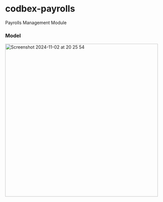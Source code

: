 # codbex-payrolls
Payrolls Management Module

### Model
<img width="488" alt="Screenshot 2024-11-02 at 20 25 54" src="https://github.com/user-attachments/assets/b791333d-3961-4ab9-ab05-5c646514d2f6">
